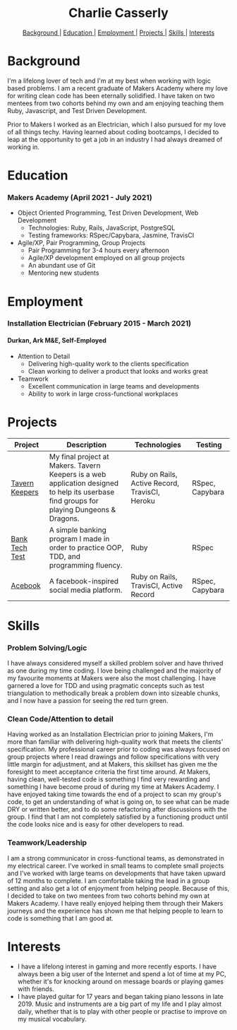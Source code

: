 <h1 align="center"> Charlie Casserly</h1>

<div align="center">

[Background ](#background) |
[Education ](#education) |
[Employment ](#employment) |
[Projects ](#projects) |
[Skills ](#skills) |
[Interests](#interests)

</div>

# Background

I'm a lifelong lover of tech and I'm at my best when 
working with logic based problems. I am a recent graduate of Makers Academy 
where my love for writing clean code has been eternally solidified.
I have taken on two mentees from two cohorts behind my own and am enjoying
teaching them Ruby, Javascript, and Test Driven Development.

Prior to Makers I worked as an Electrician, which I also pursued for my love of 
all things techy. Having learned about coding bootcamps, I decided to leap at 
the opportunity to get a job in an industry I had always dreamed of working in.

# Education

### Makers Academy (April 2021 - July 2021)

- Object Oriented Programming, Test Driven Development, Web Development
  - Technologies: Ruby, Rails, JavaScript, PostgreSQL
  - Testing frameworks: RSpec/Capybara, Jasmine, TravisCI
- Agile/XP, Pair Programming, Group Projects
  - Pair Programming for 3-4 hours every afternoon
  - Agile/XP development employed on all group projects
  - An abundant use of Git
  - Mentoring new students

# Employment

### Installation Electrician (February 2015 - March 2021)
#### Durkan, Ark M&E, Self-Employed

- Attention to Detail
  - Delivering high-quality work to the clients specification
  - Clean working to deliver a product that looks and works great
- Teamwork
  - Excellent communication in large teams and developments
  - Ability to work in large cross-functional workplaces
  
# Projects

| Project       | Description                  | Technologies   | Testing   |
|--|--|--|--|
| [Tavern Keepers](https://github.com/charlie-casserly/dnd-finder) | My final project at Makers. Tavern Keepers is a web application designed to help its userbase find groups for playing Dungeons & Dragons. | Ruby on Rails, Active Record, TravisCI, Heroku | RSpec, Capybara |
| [Bank Tech Test](https://github.com/charlie-casserly/bank-tech-test) | A simple banking program I made in order to practice OOP, TDD, and programming fluency. | Ruby | RSpec |
| [Acebook](https://github.com/charlie-casserly/Acebook-The-Wallies) | A facebook-inspired social media platform. | Ruby on Rails, TravisCI, Active Record | RSpec, Capybara |

# Skills

### Problem Solving/Logic

I have always considered myself a skilled problem solver and have thrived as one during my time coding. I love being challenged and the majority of my favourite moments at Makers were also the most challenging. I have garnered a love for TDD and using pragmatic concepts such as test triangulation to methodically break a problem down into sizeable chunks, and I now have a passion for seeing the red turn green.

### Clean Code/Attention to detail

Having worked as an Installation Electrician prior to joining Makers, I'm more than familiar with delivering high-quality work that meets the clients' specification. My professional career prior to coding was always focused on group projects where I read drawings and follow specifications with very little margin for adjustment, and at Makers, this skillset has given me the foresight to meet acceptance criteria the first time around.
At Makers, having clean, well-tested code is something I find very rewarding and something I have become proud of during my time at Makers Academy. I have enjoyed taking time towards the end of a project to scan my group's code, to get an understanding of what is going on, to see what can be made DRY or written better, and to do some refactoring after discussions with the group. I find that I am not completely satisfied by a functioning product until the code looks nice and is easy for other developers to read.


### Teamwork/Leadership

I am a strong communicator in cross-functional teams, as demonstrated in my electrical career. I've worked in small teams to complete small projects and I've worked with large teams on developments that have taken upward of 12 months to complete. I am comfortable taking the lead in a group setting and also get a lot of enjoyment from helping people. Because of this, I decided to take on two mentees from two cohorts behind my own at Makers Academy. I have really enjoyed helping them through their Makers journeys and the experience has shown me that helping people to learn to code is something that I am good at. 


# Interests

- I have a lifelong interest in gaming and more recently esports. I have always been a big user of the Internet and spend a lot of time at my PC, whether it's for knocking around on message boards or playing games with friends.
- I have played guitar for 17 years and began taking piano lessons in late 2019. Music and instruments are a big part of my life and I play almost daily, whether that is to play with other people or practise to improve on my musical vocabulary.
